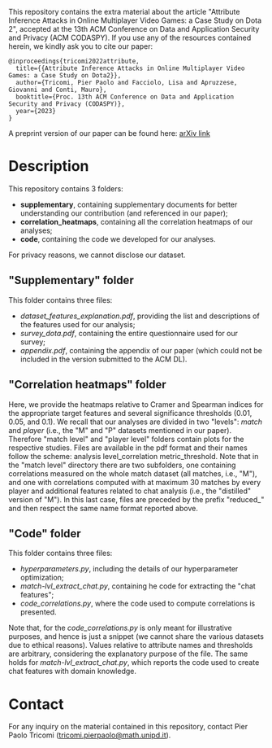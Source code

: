 This repository contains the extra material about the article "Attribute Inference Attacks in Online Multiplayer Video Games: a Case Study on Dota 2", accepted at the 13th ACM Conference on Data and Application Security and Privacy (ACM CODASPY). If you use any of the resources contained herein, we kindly ask you to cite our paper:

```
@inproceedings{tricomi2022attribute,
  title={{Attribute Inference Attacks in Online Multiplayer Video Games: a Case Study on Dota2}},
  author={Tricomi, Pier Paolo and Facciolo, Lisa and Apruzzese, Giovanni and Conti, Mauro},
  booktitle={Proc. 13th ACM Conference on Data and Application Security and Privacy (CODASPY)},
  year={2023}
}
```

A preprint version of our paper can be found here: [arXiv link](https://arxiv.org/abs/2210.09028)

# Description

This repository contains 3 folders:

* **supplementary**, containing supplementary documents for better understanding our contribution (and referenced in our paper);
* **correlation_heatmaps**, containing all the correlation heatmaps of our analyses;
* **code**, containing the code we developed for our analyses.

For privacy reasons, we cannot disclose our dataset.

## "Supplementary" folder

This folder contains three files:

* *dataset_features_explanation.pdf*, providing the list and descriptions of the features used for our analysis;
* *survey_dota.pdf*, containing the entire questionnaire used for our survey;
* *appendix.pdf*, containing the appendix of our paper (which could not be included in the version submitted to the ACM DL).

## "Correlation heatmaps" folder

Here, we provide the heatmaps relative to Cramer and Spearman indices for the appropriate target features and several significance thresholds (0.01, 0.05, and 0.1). We recall that our analyses are divided in two "levels": _match_ and _player_ (i.e., the "M" and "P" datasets mentioned in our paper). Therefore "match level" and "player level" folders contain plots for the respective studies. Files are available in the pdf format and their names follow the scheme: analysis level_correlation metric_threshold.
Note that in the "match level" directory there are two subfolders, one containing correlations measured on the whole match dataset (all matches, i.e., "M"), and one with correlations computed with at maximum 30 matches by every player and additional features related to chat analysis (i.e., the "distilled" version of "M"). In this last case, files are preceded by the prefix "reduced_" and then respect the same name format reported above.

## "Code" folder

This folder contains three files:

* *hyperparameters.py*, including the details of our hyperparameter optimization;
* *match-lvl_extract_chat.py*, containing he code for extracting the "chat features";
* *code_correlations.py*, where the code used to compute correlations is presented. 

Note that, for the *code_correlations.py* is only meant for illustrative purposes, and hence is just a snippet (we cannot share the various datasets due to ethical reasons). Values relative to attribute names and thresholds are arbitrary, considering the explanatory purpose of the file. The same holds for *match-lvl_extract_chat.py*, which reports the code used to create chat features with domain knowledge.

# Contact

For any inquiry on the material contained in this repository, contact Pier Paolo Tricomi (tricomi.pierpaolo@math.unipd.it).
